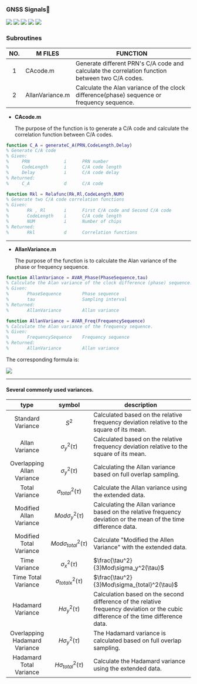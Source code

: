 ### GNSS Signals:signal_strength:

![](https://img.shields.io/badge/build-passing-brightgreen.svg)
![](https://img.shields.io/badge/platform-windows-orange.svg)
![](https://img.shields.io/badge/compiler-matlab-yellow.svg)
![](https://img.shields.io/badge/author-Jason%20Ding-blue.svg) ![](https://img.shields.io/badge/license-MIT-ff69b4.svg)

### Subroutines

| NO.  | M FILES         | FUNCTION                                                     |
| :--: | --------------- | ------------------------------------------------------------ |
|  1   | CAcode.m        | Generate different PRN's C/A code and calculate the correlation function between two C/A codes. |
|  2   | AllanVariance.m | Calculate the Alan variance of the clock difference(phase) sequence or frequency sequence. |

- **CAcode.m**

  The purpose of the function is to generate a C/A code and calculate the correlation function between C/A codes.

```matlab
function C_A = generateC_A(PRN,CodeLength,Delay)
% Generate C/A code
% Given:
%     PRN             i      PRN number
%     CodeLength      i      C/A code length
%     Delay           i      C/A code delay
% Returned:
%     C_A             d      C/A code
```

```matlab
function Rkl = Relafunc(Rk,Rl,CodeLength,NUM)
% Generate two C/A code correlation functions
% Given:
%       Rk , Rl       i      First C/A code and Second C/A code
%       CodeLength    i      C/A code length
%       NUM           i      Number of chips  
% Returned:
%       Rkl           d      Correlation functions
```

---

- **AllanVariance.m**

  The purpose of the function is to calculate the Alan variance of the phase or frequency sequence.

~~~matlab
function AllanVariance = AVAR_Phase(PhaseSequence,tau)
% Calculate the Alan variance of the clock difference (phase) sequence.
% Given:
%       PhaseSequence        Phase sequence  
%       tau                  Sampling interval              
% Returned:
%       AllanVariance        Allan variance
~~~

~~~matlab
function AllanVariance = AVAR_Freq(FrequencySequence)
% Calculate the Alan variance of the frequency sequence.
% Given:
%       FrequencySequence    Frequency sequence                 
% Returned:
%       AllanVariance        Allan variance
~~~

The corresponding formula is:

![](https://raw.githubusercontent.com/Sardingfish/GNSS_Signals/master/image/AVAR.png)

---

#### Several commonly used variances.

|             type              |           symbol            | description                                                  |
| :---------------------------: | :-------------------------: | ------------------------------------------------------------ |
|       Standard Variance       |            $S^2$            | Calculated based on the relative frequency deviation relative to the square of its mean. |
|        Allan Variance         |     $\sigma_y^2(\tau)$      | Calculated based on the relative frequency deviation relative to the square of its mean. |
|  Overlapping Allan Variance   |     $\sigma_y^2(\tau)$      | Calculating the Allan variance based on full overlap sampling. |
|        Total Variance         |  $\sigma_{total}^2(\tau)$   | Calculate the Allan variance using the extended data.        |
|    Modified Allan Variance    |    $Mod\sigma_y^2(\tau)$    | Calculating the Allan variance based on the relative frequency deviation or the mean of the time difference data. |
|    Modified Total Variance    | $Mod\sigma_{total}^2(\tau)$ | Calculate "Modified the Allen Variance" with the extended data. |
|         Time Variance         |     $\sigma_x^2(\tau)$      | $\frac{\tau^2}{3}Mod\sigma_y^2(\tau)$                        |
|      Time Total Variance      | $\sigma_{total x}^2(\tau)$  | $\frac{\tau^2}{3}Mod\sigma_{total}^2(\tau)$                  |
|       Hadamard Variance       |     $H\sigma_y^2(\tau)$     | Calculation based on the second difference of the relative frequency deviation or the cubic difference of the time difference data. |
| Overlapping Hadamard Variance |     $H\sigma_y^2(\tau)$     | The Hadamard variance is calculated based on full overlap sampling. |
|    Hadamard Total Variance    |  $H\sigma_{total}^2(\tau)$  | Calculate the Hadamard variance using the extended data.     |

